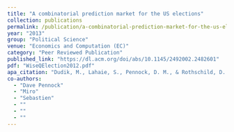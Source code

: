 ```yaml
---
title: "A combinatorial prediction market for the US elections"
collection: publications
permalink: /publication/a-combinatorial-prediction-market-for-the-us-elections
year: "2013"
group: "Political Science"
venue: "Economics and Computation (EC)"
category: "Peer Reviewed Publication"
published_link: "https://dl.acm.org/doi/abs/10.1145/2492002.2482601"
pdf: "WiseQElection2012.pdf"
apa_citation: "Dudik, M., Lahaie, S., Pennock, D. M., & Rothschild, D. (2013). A combinatorial prediction market for the U.S. elections. Proceedings of the Fourteenth ACM Conference on Electronic Commerce, 341-358. https://doi.org/10.1145/2482540.2482601"
co-authors:
  - "Dave Pennock"
  - "Miro"
  - "Sebastien"
  - ""
  - ""
  - ""
---
```

